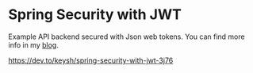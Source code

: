 # Spring Security with JWT

Example API backend secured with Json web tokens. You can find more info in my [blog](https://jakublesko.com/spring-security-with-jwt/).


https://dev.to/keysh/spring-security-with-jwt-3j76
